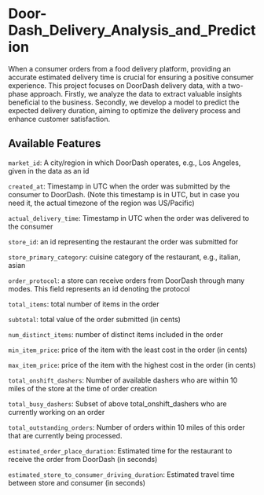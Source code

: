 # Door-Dash_Delivery_Analysis_and_Prediction
When a consumer orders from a food delivery platform, providing an accurate estimated delivery time is crucial for ensuring a positive consumer experience. This project focuses on DoorDash delivery data, with a two-phase approach. Firstly, we analyze the data to extract valuable insights beneficial to the business. Secondly, we develop a model to predict the expected delivery duration, aiming to optimize the delivery process and enhance customer satisfaction.
## Available Features
`market_id`: A city/region in which DoorDash operates, e.g., Los Angeles, given in the data as an id

 `created_at`: Timestamp in UTC when the order was submitted by the consumer
to DoorDash. (Note this timestamp is in UTC, but in case you need
it, the actual timezone of the region was US/Pacific)

 `actual_delivery_time`: Timestamp in UTC when the order was delivered to the consumer

 `store_id`: an id representing the restaurant the order was submitted for

 `store_primary_category`: cuisine category of the restaurant, e.g., italian, asian

 `order_protocol`:  a store can receive orders from DoorDash through many modes.
This field represents an id denoting the protocol

`total_items`: total number of items in the order

 `subtotal`: total value of the order submitted (in cents)

 `num_distinct_items`:  number of distinct items included in the order

`min_item_price`:  price of the item with the least cost in the order (in cents)

`max_item_price`: price of the item with the highest cost in the order (in cents)

 `total_onshift_dashers`:  Number of available dashers who are within 10 miles of the store
at the time of order creation

`total_busy_dashers`: Subset of above total_onshift_dashers who are currently working
on an order

 `total_outstanding_orders`:  Number of orders within 10 miles of this order that are currently
being processed.

`estimated_order_place_duration`: Estimated time for the restaurant to receive the order from
DoorDash (in seconds)

`estimated_store_to_consumer_driving_duration`: Estimated travel time between store and consumer (in seconds)
